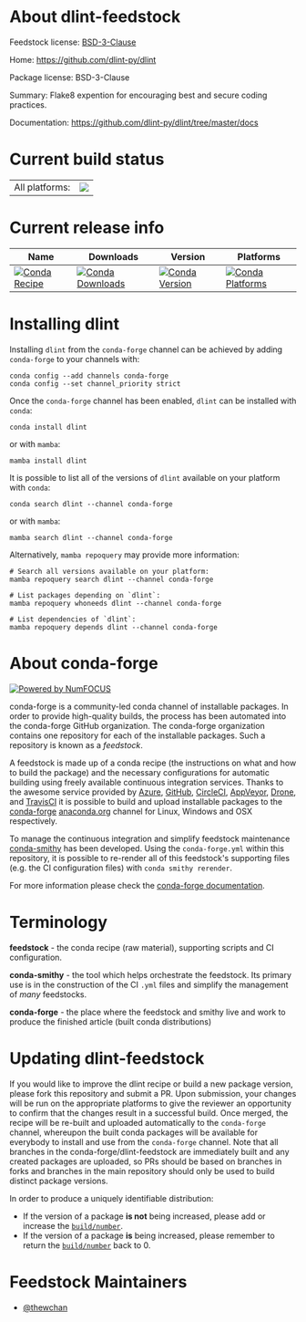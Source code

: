 About dlint-feedstock
=====================

Feedstock license: [BSD-3-Clause](https://github.com/conda-forge/dlint-feedstock/blob/main/LICENSE.txt)

Home: https://github.com/dlint-py/dlint

Package license: BSD-3-Clause

Summary: Flake8 expention for encouraging best and secure coding practices.

Documentation: https://github.com/dlint-py/dlint/tree/master/docs

Current build status
====================


<table><tr><td>All platforms:</td>
    <td>
      <a href="https://dev.azure.com/conda-forge/feedstock-builds/_build/latest?definitionId=14474&branchName=main">
        <img src="https://dev.azure.com/conda-forge/feedstock-builds/_apis/build/status/dlint-feedstock?branchName=main">
      </a>
    </td>
  </tr>
</table>

Current release info
====================

| Name | Downloads | Version | Platforms |
| --- | --- | --- | --- |
| [![Conda Recipe](https://img.shields.io/badge/recipe-dlint-green.svg)](https://anaconda.org/conda-forge/dlint) | [![Conda Downloads](https://img.shields.io/conda/dn/conda-forge/dlint.svg)](https://anaconda.org/conda-forge/dlint) | [![Conda Version](https://img.shields.io/conda/vn/conda-forge/dlint.svg)](https://anaconda.org/conda-forge/dlint) | [![Conda Platforms](https://img.shields.io/conda/pn/conda-forge/dlint.svg)](https://anaconda.org/conda-forge/dlint) |

Installing dlint
================

Installing `dlint` from the `conda-forge` channel can be achieved by adding `conda-forge` to your channels with:

```
conda config --add channels conda-forge
conda config --set channel_priority strict
```

Once the `conda-forge` channel has been enabled, `dlint` can be installed with `conda`:

```
conda install dlint
```

or with `mamba`:

```
mamba install dlint
```

It is possible to list all of the versions of `dlint` available on your platform with `conda`:

```
conda search dlint --channel conda-forge
```

or with `mamba`:

```
mamba search dlint --channel conda-forge
```

Alternatively, `mamba repoquery` may provide more information:

```
# Search all versions available on your platform:
mamba repoquery search dlint --channel conda-forge

# List packages depending on `dlint`:
mamba repoquery whoneeds dlint --channel conda-forge

# List dependencies of `dlint`:
mamba repoquery depends dlint --channel conda-forge
```


About conda-forge
=================

[![Powered by
NumFOCUS](https://img.shields.io/badge/powered%20by-NumFOCUS-orange.svg?style=flat&colorA=E1523D&colorB=007D8A)](https://numfocus.org)

conda-forge is a community-led conda channel of installable packages.
In order to provide high-quality builds, the process has been automated into the
conda-forge GitHub organization. The conda-forge organization contains one repository
for each of the installable packages. Such a repository is known as a *feedstock*.

A feedstock is made up of a conda recipe (the instructions on what and how to build
the package) and the necessary configurations for automatic building using freely
available continuous integration services. Thanks to the awesome service provided by
[Azure](https://azure.microsoft.com/en-us/services/devops/), [GitHub](https://github.com/),
[CircleCI](https://circleci.com/), [AppVeyor](https://www.appveyor.com/),
[Drone](https://cloud.drone.io/welcome), and [TravisCI](https://travis-ci.com/)
it is possible to build and upload installable packages to the
[conda-forge](https://anaconda.org/conda-forge) [anaconda.org](https://anaconda.org/)
channel for Linux, Windows and OSX respectively.

To manage the continuous integration and simplify feedstock maintenance
[conda-smithy](https://github.com/conda-forge/conda-smithy) has been developed.
Using the ``conda-forge.yml`` within this repository, it is possible to re-render all of
this feedstock's supporting files (e.g. the CI configuration files) with ``conda smithy rerender``.

For more information please check the [conda-forge documentation](https://conda-forge.org/docs/).

Terminology
===========

**feedstock** - the conda recipe (raw material), supporting scripts and CI configuration.

**conda-smithy** - the tool which helps orchestrate the feedstock.
                   Its primary use is in the construction of the CI ``.yml`` files
                   and simplify the management of *many* feedstocks.

**conda-forge** - the place where the feedstock and smithy live and work to
                  produce the finished article (built conda distributions)


Updating dlint-feedstock
========================

If you would like to improve the dlint recipe or build a new
package version, please fork this repository and submit a PR. Upon submission,
your changes will be run on the appropriate platforms to give the reviewer an
opportunity to confirm that the changes result in a successful build. Once
merged, the recipe will be re-built and uploaded automatically to the
`conda-forge` channel, whereupon the built conda packages will be available for
everybody to install and use from the `conda-forge` channel.
Note that all branches in the conda-forge/dlint-feedstock are
immediately built and any created packages are uploaded, so PRs should be based
on branches in forks and branches in the main repository should only be used to
build distinct package versions.

In order to produce a uniquely identifiable distribution:
 * If the version of a package **is not** being increased, please add or increase
   the [``build/number``](https://docs.conda.io/projects/conda-build/en/latest/resources/define-metadata.html#build-number-and-string).
 * If the version of a package **is** being increased, please remember to return
   the [``build/number``](https://docs.conda.io/projects/conda-build/en/latest/resources/define-metadata.html#build-number-and-string)
   back to 0.

Feedstock Maintainers
=====================

* [@thewchan](https://github.com/thewchan/)

